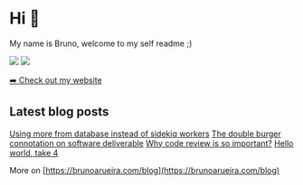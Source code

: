 # Hi 👋

My name is Bruno, welcome to my self readme ;)

[![](https://img.shields.io/badge/twitter-%231DA1F2.svg?&style=for-the-badge&logo=twitter&logoColor=white)](https://twitter.com/bruno_arueira)
[![](https://img.shields.io/badge/linkedin-%230077B5.svg?&style=for-the-badge&logo=linkedin&logoColor=white)](https://www.linkedin.com/in/brunoarueira)

[➡️ Check out my website](https://www.brunoarueira.com)

## Latest blog posts
<!-- blog starts -->
[Using more from database instead of sidekiq workers](https://brunoarueira.com/blog/using-more-from-database-instead-of-sidekiq-workers)
[The double burger connotation on software deliverable](https://brunoarueira.com/blog/the-double-burger-connotation-on-software-deliverable)
[Why code review is so important?](https://brunoarueira.com/blog/why-code-review-is-so-important)
[Hello world, take 4](https://brunoarueira.com/blog/hello-world-take-4)
<!-- blog ends -->


More on [https://brunoarueira.com/blog](https://brunoarueira.com/blog)

